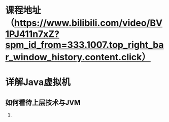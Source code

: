 # 课程地址（https://www.bilibili.com/video/BV1PJ411n7xZ?spm_id_from=333.1007.top_right_bar_window_history.content.click）
# 详解Java虚拟机

## 如何看待上层技术与JVM
1. 